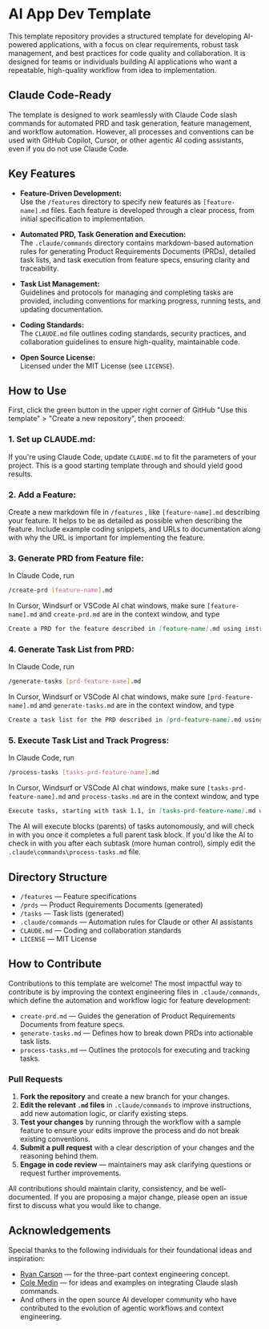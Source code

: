 # AI App Dev Template

This template repository provides a structured template for developing AI-powered applications, with a focus on clear requirements, robust task management, and best practices for code quality and collaboration. It is designed for teams or individuals building AI applications who want a repeatable, high-quality workflow from idea to implementation. 

## Claude Code-Ready

The template is designed to work seamlessly with Claude Code slash commands for automated PRD and task generation, feature management, and workflow automation. However, all processes and conventions can be used with GitHub Copilot, Cursor, or other agentic AI coding assistants, even if you do not use Claude Code.

## Key Features

- **Feature-Driven Development:**  
Use the `/features` directory to specify new features as `[feature-name].md` files. Each feature is developed through a clear process, from initial specification to implementation.

- **Automated PRD, Task Generation and Execution:**  
The `.claude/commands` directory contains markdown-based automation rules for generating Product Requirements Documents (PRDs), detailed task lists, and task execution from feature specs, ensuring clarity and traceability.

- **Task List Management:**  
Guidelines and protocols for managing and completing tasks are provided, including conventions for marking progress, running tests, and updating documentation. 

- **Coding Standards:**  
The `CLAUDE.md` file outlines coding standards, security practices, and collaboration guidelines to ensure high-quality, maintainable code.

- **Open Source License:**  
Licensed under the MIT License (see `LICENSE`).

## How to Use
First, click the green button in the upper right corner of GitHub "Use this template" > "Create a new repository", then proceed:

### 1. **Set up CLAUDE.md:**  
If you're using Claude Code, update `CLAUDE.md` to fit the parameters of your project.  This is a good starting template through and should yield good results.

### 2. **Add a Feature:**  
Create a new markdown file in `/features` , like `[feature-name].md` describing your feature. It helps to be as detailed as possible when describing the feature.  Include example coding snippets, and URLs to documentation along with why the URL is important for implementing the feature.

### 3. **Generate PRD from Feature file:**  
In Claude Code, run 
```bash
/create-prd [feature-name].md
```
In Cursor, Windsurf or VSCode AI chat windows, make sure `[feature-name].md` and `create-prd.md` are in the context window, and type
```markdown
Create a PRD for the feature described in [feature-name].md using instructions provided in create-prd.md 
```
### 4. **Generate Task List from PRD:**
In Claude Code, run 
```bash
/generate-tasks [prd-feature-name].md
```
In Cursor, Windsurf or VSCode AI chat windows, make sure `[prd-feature-name].md` and `generate-tasks.md` are in the context window, and type
```markdown
Create a task list for the PRD described in [prd-feature-name].md using instructions provided in generate-tasks.md 
```
### 5. **Execute Task List and Track Progress:**  
In Claude Code, run
```bash
/process-tasks [tasks-prd-feature-name].md
```
In Cursor, Windsurf or VSCode AI chat windows, make sure `[tasks-prd-feature-name].md` and `process-tasks.md` are in the context window, and type
```markdown
Execute tasks, starting with task 1.1, in [tasks-prd-feature-name].md using instructions provided in process-tasks.md 
```
The AI will execute blocks (parents) of tasks autonomously, and will check in with you once it completes a full parent task block.  If you'd like the AI to check in with you after each subtask (more human control), simply edit the `.claude\commands\process-tasks.md` file.

## Directory Structure

- `/features` — Feature specifications  
- `/prds` — Product Requirements Documents (generated)  
- `/tasks` — Task lists (generated)  
- `.claude/commands` — Automation rules for Claude or other AI assistants  
- `CLAUDE.md` — Coding and collaboration standards  
- `LICENSE` — MIT License

## How to Contribute

Contributions to this template are welcome! The most impactful way to contribute is by improving the context engineering files in `.claude/commands`, which define the automation and workflow logic for feature development:

- `create-prd.md` — Guides the generation of Product Requirements Documents from feature specs.
- `generate-tasks.md` — Defines how to break down PRDs into actionable task lists.
- `process-tasks.md` — Outlines the protocols for executing and tracking tasks.

### Pull Requests

1. **Fork the repository** and create a new branch for your changes.
2. **Edit the relevant `.md` files** in `.claude/commands` to improve instructions, add new automation logic, or clarify existing steps.
3. **Test your changes** by running through the workflow with a sample feature to ensure your edits improve the process and do not break existing conventions.
4. **Submit a pull request** with a clear description of your changes and the reasoning behind them.
5. **Engage in code review** — maintainers may ask clarifying questions or request further improvements.

All contributions should maintain clarity, consistency, and be well-documented. If you are proposing a major change, please open an issue first to discuss what you would like to change.

## Acknowledgements

Special thanks to the following individuals for their foundational ideas and inspiration:

- [Ryan Carson](https://github.com/snarktank/ai-dev-tasks) — for the three-part context engineering concept.
- [Cole Medin](https://github.com/coleam00/context-engineering-intro) — for ideas and examples on integrating Claude slash commands.
- And others in the open source AI developer community who have contributed to the evolution of agentic workflows and context engineering.